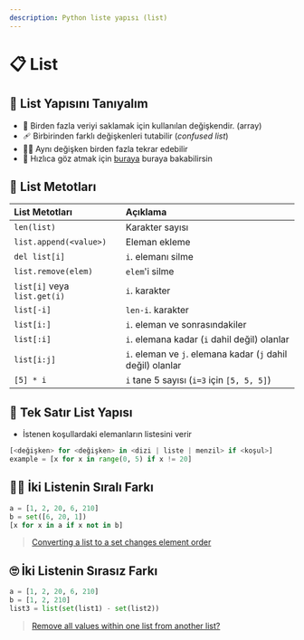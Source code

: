 ```yaml
---
description: Python liste yapısı (list)
---
```


# 📋 List

## 🔰 List Yapısını Tanıyalım

* 🍱 Birden fazla veriyi saklamak için kullanılan değişkendir. \(array\)
* 🩹 Birbirinden farklı değişkenleri tutabilir \(_confused list_\)
* 👯‍♀️ Aynı değişken birden fazla tekrar edebilir
* 👀 Hızlıca göz atmak için [buraya](https://www.programiz.com/python-programming/list) buraya bakabilirsin

## 💎 List Metotları

| List Metotları | Açıklama |
| :--- | :--- |
| `len(list)` | Karakter sayısı |
| `list.append(<value>)` | Eleman ekleme |
| `del list[i]` | `i`. elemanı silme |
| `list.remove(elem)` | `elem`'i silme |
| `list[i]` veya `list.get(i)` | `i`. karakter |
| `list[-i]` | `len-i`. karakter |
| `list[i:]` | `i`. eleman ve sonrasındakiler |
| `list[:i]` | `i`. elemana kadar \(`i` dahil değil\) olanlar |
| `list[i:j]` | `i`. eleman ve `j`. elemana kadar \(`j` dahil değil\) olanlar |
| `[5] * i` | `i` tane 5 sayısı \(`i=3` için `[5, 5, 5]`\) |

## 🍢 Tek Satır List Yapısı

*  İstenen koşullardaki elemanların listesini verir

```python
[<değişken> for <değişken> in <dizi | liste | menzil> if <koşul>]
example = [x for x in range(0, 5) if x != 20]
```

## 👮‍♂️ İki Listenin Sıralı Farkı

```python
a = [1, 2, 20, 6, 210]
b = set([6, 20, 1])
[x for x in a if x not in b]
```

> [Converting a list to a set changes element order](https://stackoverflow.com/a/9792680)

## 🙄 İki Listenin Sırasız Farkı

```python
a = [1, 2, 20, 6, 210]
b = [1, 2, 210]
list3 = list(set(list1) - set(list2))
```

> [Remove all values within one list from another list?](https://stackoverflow.com/a/30353802)

